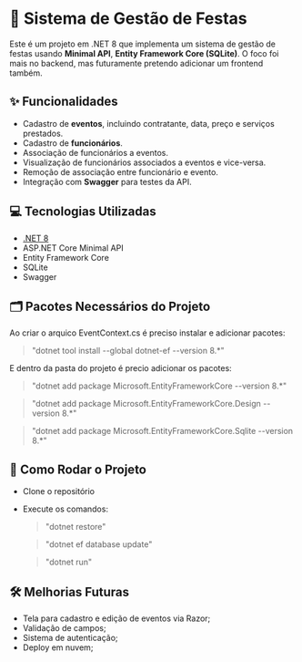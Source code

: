# 🎉 Sistema de Gestão de Festas

Este é um projeto em .NET 8 que implementa um sistema de gestão de festas usando **Minimal API**, **Entity Framework Core (SQLite)**.
O foco foi mais no backend, mas futuramente pretendo adicionar um frontend também.

## ✨ Funcionalidades

- Cadastro de **eventos**, incluindo contratante, data, preço e serviços prestados.
- Cadastro de **funcionários**.
- Associação de funcionários a eventos.
- Visualização de funcionários associados a eventos e vice-versa.
- Remoção de associação entre funcionário e evento.
- Integração com **Swagger** para testes da API.

## 💻 Tecnologias Utilizadas

- [.NET 8](https://dotnet.microsoft.com/)
- ASP.NET Core Minimal API
- Entity Framework Core
- SQLite
- Swagger

## 🗂️ Pacotes Necessários do Projeto

Ao criar o arquico EventContext.cs é preciso instalar e adicionar pacotes:
  > "dotnet tool install --global dotnet-ef --version 8.*"

E dentro da pasta do projeto é precio adicionar os pacotes:
  > "dotnet add package Microsoft.EntityFrameworkCore --version 8.*"

  > "dotnet add package Microsoft.EntityFrameworkCore.Design --version 8.*"

  > "dotnet add package Microsoft.EntityFrameworkCore.Sqlite --version 8.*"

## 🧪 Como Rodar o Projeto

- Clone o repositório
- Execute os comandos:
  > "dotnet restore"

  > "dotnet ef database update"

  > "dotnet run"

## 🛠️ Melhorias Futuras

- Tela para cadastro e edição de eventos via Razor;
- Validação de campos;
- Sistema de autenticação;
- Deploy em nuvem;

